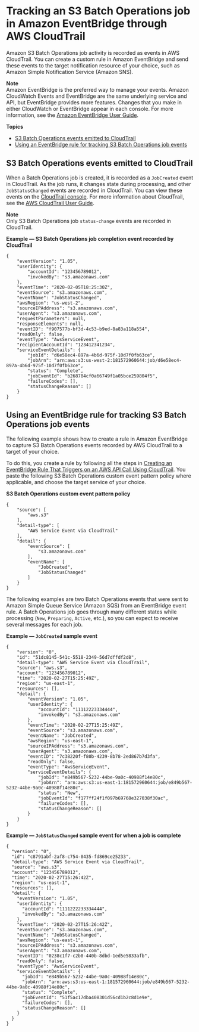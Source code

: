 # Tracking an S3 Batch Operations job in Amazon EventBridge through AWS CloudTrail<a name="batch-ops-examples-event-bridge-cloud-trail"></a>

Amazon S3 Batch Operations job activity is recorded as events in AWS CloudTrail\. You can create a custom rule in Amazon EventBridge and send these events to the target notification resource of your choice, such as Amazon Simple Notification Service \(Amazon SNS\)\. 

**Note**  
Amazon EventBridge is the preferred way to manage your events\. Amazon CloudWatch Events and EventBridge are the same underlying service and API, but EventBridge provides more features\. Changes that you make in either CloudWatch or EventBridge appear in each console\. For more information, see the [Amazon EventBridge User Guide](https://docs.aws.amazon.com/eventbridge/latest/userguide/)\.

**Topics**
+ [S3 Batch Operations events emitted to CloudTrail](#batch-ops-examples-cloud-trail-events)
+ [Using an EventBridge rule for tracking S3 Batch Operations job events](#batch-ops-examples-event-bridge)

## S3 Batch Operations events emitted to CloudTrail<a name="batch-ops-examples-cloud-trail-events"></a>



When a Batch Operations job is created, it is recorded as a `JobCreated` event in CloudTrail\. As the job runs, it changes state during processing, and other `JobStatusChanged` events are recorded in CloudTrail\. You can view these events on the [CloudTrail console](https://console.aws.amazon.com/cloudtrail)\. For more information about CloudTrail, see the [AWS CloudTrail User Guide](https://docs.aws.amazon.com/awscloudtrail/latest/userguide/how-cloudtrail-works.html)\.

**Note**  
Only S3 Batch Operations job `status-change` events are recorded in CloudTrail\.

**Example — S3 Batch Operations job completion event recorded by CloudTrail**  

```
{
    "eventVersion": "1.05",
    "userIdentity": {
        "accountId": "123456789012",
        "invokedBy": "s3.amazonaws.com"
    },
    "eventTime": "2020-02-05T18:25:30Z",
    "eventSource": "s3.amazonaws.com",
    "eventName": "JobStatusChanged",
    "awsRegion": "us-west-2",
    "sourceIPAddress": "s3.amazonaws.com",
    "userAgent": "s3.amazonaws.com",
    "requestParameters": null,
    "responseElements": null,
    "eventID": "f907577b-bf3d-4c53-b9ed-8a83a118a554",
    "readOnly": false,
    "eventType": "AwsServiceEvent",
    "recipientAccountId": "123412341234",
    "serviceEventDetails": {
        "jobId": "d6e58ec4-897a-4b6d-975f-10d7f0fb63ce",
        "jobArn": "arn:aws:s3:us-west-2:181572960644:job/d6e58ec4-897a-4b6d-975f-10d7f0fb63ce",
        "status": "Complete",
        "jobEventId": "b268784cf0a66749f1a05bce259804f5",
        "failureCodes": [],
        "statusChangeReason": []
    }
}
```

## Using an EventBridge rule for tracking S3 Batch Operations job events<a name="batch-ops-examples-event-bridge"></a>

The following example shows how to create a rule in Amazon EventBridge to capture S3 Batch Operations events recorded by AWS CloudTrail to a target of your choice\.

To do this, you create a rule by following all the steps in [Creating an EventBridge Rule That Triggers on an AWS API Call Using CloudTrail](https://docs.aws.amazon.com/eventbridge/latest/userguide/create-eventbridge-cloudtrail-rule.html)\. You paste the following S3 Batch Operations custom event pattern policy where applicable, and choose the target service of your choice\.

**S3 Batch Operations custom event pattern policy**

```
{
    "source": [
        "aws.s3"
    ],
    "detail-type": [
        "AWS Service Event via CloudTrail"
    ],
    "detail": {
        "eventSource": [
            "s3.amazonaws.com"
        ],
        "eventName": [
            "JobCreated",
            "JobStatusChanged"
        ]
    }
}
```



 The following examples are two Batch Operations events that were sent to Amazon Simple Queue Service \(Amazon SQS\) from an EventBridge event rule\. A Batch Operations job goes through many different states while processing \(`New`, `Preparing`, `Active`, etc\.\), so you can expect to receive several messages for each job\.

**Example — `JobCreated` sample event**  

```
{
    "version": "0",
    "id": "51dc8145-541c-5518-2349-56d7dffdf2d8",
    "detail-type": "AWS Service Event via CloudTrail",
    "source": "aws.s3",
    "account": "123456789012",
    "time": "2020-02-27T15:25:49Z",
    "region": "us-east-1",
    "resources": [],
    "detail": {
        "eventVersion": "1.05",
        "userIdentity": {
            "accountId": "11112223334444",
            "invokedBy": "s3.amazonaws.com"
        },
        "eventTime": "2020-02-27T15:25:49Z",
        "eventSource": "s3.amazonaws.com",
        "eventName": "JobCreated",
        "awsRegion": "us-east-1",
        "sourceIPAddress": "s3.amazonaws.com",
        "userAgent": "s3.amazonaws.com",
        "eventID": "7c38220f-f80b-4239-8b78-2ed867b7d3fa",
        "readOnly": false,
        "eventType": "AwsServiceEvent",
        "serviceEventDetails": {
            "jobId": "e849b567-5232-44be-9a0c-40988f14e80c",
            "jobArn": "arn:aws:s3:us-east-1:181572960644:job/e849b567-5232-44be-9a0c-40988f14e80c",
            "status": "New",
            "jobEventId": "f177ff24f1f097b69768e327038f30ac",
            "failureCodes": [],
            "statusChangeReason": []
        }
    }
}
```

**Example — `JobStatusChanged` sample event for when a job is complete**  

```
{
  "version": "0",
  "id": "c8791abf-2af8-c754-0435-fd869ce25233",
  "detail-type": "AWS Service Event via CloudTrail",
  "source": "aws.s3",
  "account": "123456789012",
  "time": "2020-02-27T15:26:42Z",
  "region": "us-east-1",
  "resources": [],
  "detail": {
    "eventVersion": "1.05",
    "userIdentity": {
      "accountId": "1111222233334444",
      "invokedBy": "s3.amazonaws.com"
    },
    "eventTime": "2020-02-27T15:26:42Z",
    "eventSource": "s3.amazonaws.com",
    "eventName": "JobStatusChanged",
    "awsRegion": "us-east-1",
    "sourceIPAddress": "s3.amazonaws.com",
    "userAgent": "s3.amazonaws.com",
    "eventID": "0238c1f7-c2b0-440b-8dbd-1ed5e5833afb",
    "readOnly": false,
    "eventType": "AwsServiceEvent",
    "serviceEventDetails": {
      "jobId": "e849b567-5232-44be-9a0c-40988f14e80c",
      "jobArn": "arn:aws:s3:us-east-1:181572960644:job/e849b567-5232-44be-9a0c-40988f14e80c",
      "status": "Complete",
      "jobEventId": "51f5ac17dba408301d56cd1b2c8d1e9e",
      "failureCodes": [],
      "statusChangeReason": []
    }
  }
}
```